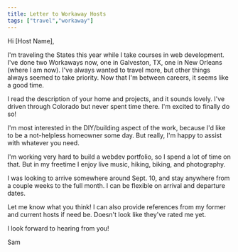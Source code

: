 ```yaml
---
title: Letter to Workaway Hosts
tags: ["travel","workaway"]
---
```


Hi [Host Name],

I'm traveling the States this year while I take courses in web development. I've done two Workaways now, one in Galveston, TX, one in New Orleans (where I am now). I've always wanted to travel more, but other things always seemed to take priority. Now that I'm between careers, it seems like a good time.

I read the description of your home and projects, and it sounds lovely. I've driven through Colorado but never spent time there. I'm excited to finally do so!

I'm most interested in the DIY/building aspect of the work, because I'd like to be a not-helpless homeowner some day. But really, I'm happy to assist with whatever you need.

I'm working very hard to build a webdev portfolio, so I spend a lot of time on that. But in my freetime I enjoy live music, hiking, biking, and photography.

I was looking to arrive somewhere around Sept. 10, and stay anywhere from a couple weeks to the full month. I can be flexible on arrival and departure dates.

Let me know what you think! I can also provide references from my former and current hosts if need be. Doesn't look like they've rated me yet.

I look forward to hearing from you!

Sam

